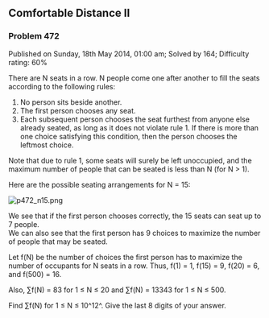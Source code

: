 Comfortable Distance II
-----------------------

### Problem 472

Published on Sunday, 18th May 2014, 01:00 am; Solved by 164; Difficulty
rating: 60%

There are N seats in a row. N people come one after another to fill the
seats according to the following rules:

1.  No person sits beside another.
2.  The first person chooses any seat.
3.  Each subsequent person chooses the seat furthest from anyone else
    already seated, as long as it does not violate rule 1. If there is
    more than one choice satisfying this condition, then the person
    chooses the leftmost choice.

Note that due to rule 1, some seats will surely be left unoccupied, and
the maximum number of people that can be seated is less than N (for N \>
1).

Here are the possible seating arrangements for N = 15:

![p472\_n15.png](project/images/p472_n15.png)

We see that if the first person chooses correctly, the 15 seats can seat
up to 7 people.\
 We can also see that the first person has 9 choices to maximize the
number of people that may be seated.

Let f(N) be the number of choices the first person has to maximize the
number of occupants for N seats in a row. Thus, f(1) = 1, f(15) = 9,
f(20) = 6, and f(500) = 16.

Also, ∑f(N) = 83 for 1 ≤ N ≤ 20 and ∑f(N) = 13343 for 1 ≤ N ≤ 500.

Find ∑f(N) for 1 ≤ N ≤ 10^12^. Give the last 8 digits of your answer.
